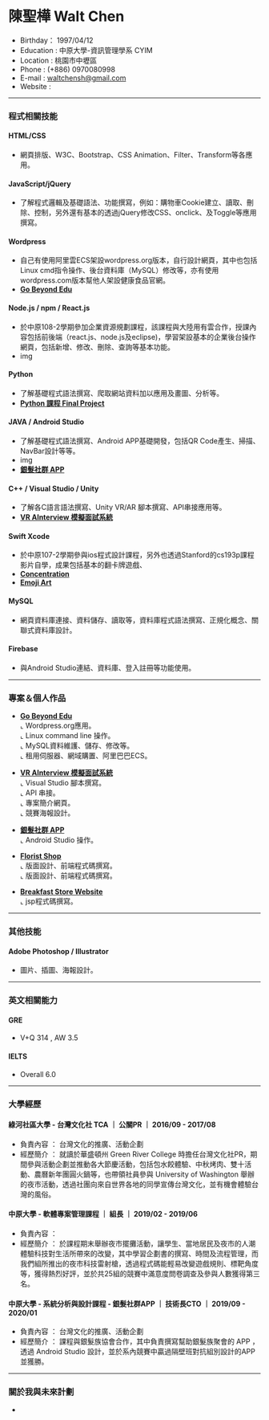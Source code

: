 # 陳聖樺 Walt Chen
- Birthday： 1997/04/12 <br>
- Education : 中原大學-資訊管理學系 CYIM <br>
- Location : 桃園市中壢區 <br>
- Phone : (+886) 0970080998 <br>
- E-mail : waltchensh@gmail.com <br>
- Website : <br>

<hr>

### 程式相關技能

#### HTML/CSS 
- 網頁排版、W3C、Bootstrap、CSS Animation、Filter、Transform等各應用。
#### JavaScript/jQuery
- 了解程式邏輯及基礎語法、功能撰寫，例如：購物車Cookie建立、讀取、刪除、控制，另外還有基本的透過jQuery修改CSS、onclick、及Toggle等應用撰寫。
#### Wordpress
- 自己有使用阿里雲ECS架設wordpress.org版本，自行設計網頁，其中也包括Linux cmd指令操作、後台資料庫（MySQL）修改等，亦有使用wordpress.com版本幫他人架設健康食品官網。
- <a href="http://47.96.87.69/" target="_blank"><B>Go Beyond Edu</B></a>
#### Node.js / npm / React.js
- 於中原108-2學期參加企業資源規劃課程，該課程與大陸用有雲合作，授課內容包括前後端（react.js、node.js及eclipse)，學習架設基本的企業後台操作網頁，包括新增、修改、刪除、查詢等基本功能。
- img

#### Python
- 了解基礎程式語法撰寫、爬取網站資料加以應用及畫圖、分析等。
- <a href="" target="_blank"><B>Python 課程 Final Project</B></a>

#### JAVA / Android Studio
- 了解基礎程式語法撰寫、Android APP基礎開發，包括QR Code產生、掃描、NavBar設計等等。
- img
- <a href="" target="_blank"><B>銀髮社群 APP</B></a>

#### C++ / Visual Studio / Unity
- 了解各C語言語法撰寫、Unity VR/AR 腳本撰寫、API串接應用等。
- <a href="" target="_blank"><B>VR AInterview 模擬面試系統</B></a>

#### Swift Xcode
- 於中原107-2學期參與ios程式設計課程，另外也透過Stanford的cs193p課程影片自學，成果包括基本的翻卡牌遊戲、
- <a href="" target="_blank"><B>Concentration</B></a>
- <a href="" target="_blank"><B>Emoji Art</B></a>

#### MySQL
- 網頁資料庫連接、資料儲存、讀取等，資料庫程式語法撰寫、正規化概念、關聯式資料庫設計。

#### Firebase
- 與Android Studio連結、資料庫、登入註冊等功能使用。

<hr>


### 專案＆個人作品

- <a href="http://47.96.87.69/" target="_blank"><B>Go Beyond Edu</B></a> <br>
  ⌞ Wordpress.org應用。 <br>
  ⌞ Linux command line 操作。 <br>
  ⌞ MySQL資料維護、儲存、修改等。 <br>
  ⌞ 租用伺服器、網域購置、阿里巴巴ECS。

- <a href="" target="_blank"><B>VR AInterview 模擬面試系統</B></a> <br>
  ⌞ Visual Studio 腳本撰寫。<br>
  ⌞ API 串接。<br>
  ⌞ 專案簡介網頁。<br>
  ⌞ 競賽海報設計。<br>
  
- <a href="" target="_blank"><B>銀髮社群 APP</B></a> <br>
  ⌞ Android Studio 操作。 <br>
  
- <a href="" target="_blank"><B>Florist Shop</B></a> <br>
  ⌞ 版面設計、前端程式碼撰寫。 <br>
  ⌞ 版面設計、前端程式碼撰寫。 <br>
  
- <a href="" target="_blank"><B>Breakfast Store Website</B></a> <br>
  ⌞ jsp程式碼撰寫。 <br>
  
<hr>

### 其他技能
#### Adobe Photoshop / Illustrator
- 圖片、插圖、海報設計。

<hr>

### 英文相關能力
#### GRE
- V+Q 314 , AW 3.5
#### IELTS
- Overall 6.0

<hr>

### 大學經歷

#### 綠河社區大學 - 台灣文化社 TCA ｜ 公關PR ｜ 2016/09 - 2017/08
* 負責內容 ： 台灣文化的推廣、活動企劃 
* 經歷簡介 ： 就讀於華盛頓州 Green River College 時擔任台灣文化社PR，期間參與活動企劃並推動各大節慶活動，包括包水餃體驗、中秋烤肉、雙十活動、農曆新年團圓火鍋等，也帶領社員參與 University of Washington 舉辦的夜市活動，透過社團向來自世界各地的同學宣傳台灣文化，並有機會體驗台灣的風俗。

####  中原大學 - 軟體專案管理課程 ｜ 組長 ｜ 2019/02 - 2019/06
* 負責內容 ： 
* 經歷簡介 ： 於課程期末舉辦夜市擺攤活動，讓學生、當地居民及夜市的人潮體驗科技對生活所帶來的改變，其中學習企劃書的撰寫、時間及流程管理，而我們組所推出的夜市科技雷射槍，透過程式碼能輕易改變遊戲規則、標靶角度等，獲得熱烈好評，並於共25組的競賽中滿意度問卷調查及參與人數獲得第三名。

#### 中原大學 - 系統分析與設計課程 - 銀髮社群APP ｜ 技術長CTO ｜ 2019/09 - 2020/01
* 負責內容 ： 台灣文化的推廣、活動企劃 
* 經歷簡介 ： 課程與銀髮族協會合作，其中負責撰寫幫助銀髮族聚會的 APP ，透過 Android Studio 設計，並於系內競賽中贏過隔壁班對抗組別設計的APP並獲勝。

<hr>

### 關於我與未來計劃
- 

